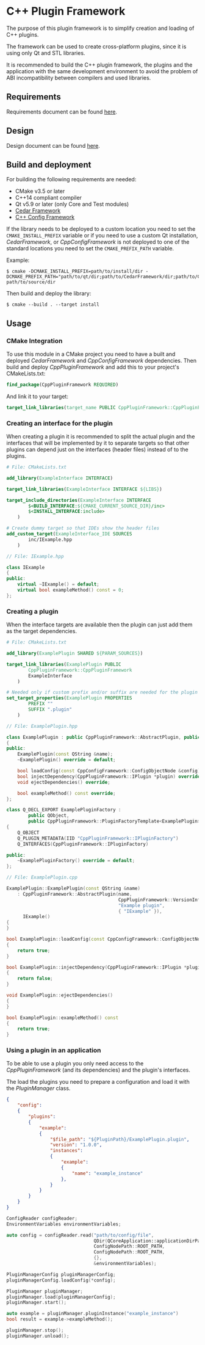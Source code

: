 # C++ Plugin Framework

The purpose of this plugin framework is to simplify creation and loading of C++ plugins.

The framework can be used to create cross-platform plugins, since it is using only Qt and STL libraries.

It is recommended to build the C++ plugin framework, the plugins and the application with the same development environment to avoid the problem of ABI incompatibility between compilers and used libraries.


## Requirements

Requirements document can be found [here](docs/Requirements.md).


## Design

Design document can be found [here](docs/Design.md).


## Build and deployment

For building the following requirements are needed:

* CMake v3.5 or later
* C++14 compliant compiler
* Qt v5.9 or later (only Core and Test modules)
* [Cedar Framework](https://github.com/djurodrljaca/CedarFramework)
* [C++ Config Framework](https://github.com/djurodrljaca/CppConfigFramework)

If the library needs to be deployed to a custom location you need to set the `CMAKE_INSTALL_PREFIX` variable or if you need to use a custom Qt installation, *CedarFramework*, or *CppConfigFramework*  is not deployed to one of the standard locations you need to set the `CMAKE_PREFIX_PATH` variable.

Example:

```
$ cmake -DCMAKE_INSTALL_PREFIX=path/to/install/dir -DCMAKE_PREFIX_PATH="path/to/qt/dir;path/to/CedarFramework/dir;path/to/CppConfigFramework/dir" path/to/source/dir
```

Then build and deploy the library:

```
$ cmake --build . --target install
```


## Usage

### CMake Integration

To use this module in a CMake project you need to have a built and deployed *CedarFramework* and *CppConfigFramework* dependencies. Then build and deploy *CppPluginFramework* and add this to your project's CMakeLists.txt:

```CMake
find_package(CppPluginFramework REQUIRED)
```

And link it to your target:

```CMake
target_link_libraries(target_name PUBLIC CppPluginFramework::CppPluginFramework)
```


### Creating an interface for the plugin

When creating a plugin it is recommended to split the actual plugin and the interfaces that will be implemented by it to separate targets so that other plugins can depend just on the interfaces (header files) instead of to the plugins.

```CMake
# File: CMakeLists.txt

add_library(ExampleInterface INTERFACE)

target_link_libraries(ExampleInterface INTERFACE ${LIBS})

target_include_directories(ExampleInterface INTERFACE
        $<BUILD_INTERFACE:${CMAKE_CURRENT_SOURCE_DIR}/inc>
        $<INSTALL_INTERFACE:include>
    )

# Create dummy target so that IDEs show the header files
add_custom_target(ExampleInterface_IDE SOURCES
        inc/IExample.hpp
    )
```

```C++
// File: IExample.hpp

class IExample
{
public:
    virtual ~IExample() = default;
    virtual bool exampleMethod() const = 0;
};
```


### Creating a plugin

When the interface targets are available then the plugin can just add them as the target dependencies.

```CMake
# File: CMakeLists.txt

add_library(ExamplePlugin SHARED ${PARAM_SOURCES})

target_link_libraries(ExamplePlugin PUBLIC
        CppPluginFramework::CppPluginFramework
        ExampleInterface
    )

# Needed only if custom prefix and/or suffix are needed for the plugin library
set_target_properties(ExamplePlugin PROPERTIES
        PREFIX ""
        SUFFIX ".plugin"
    )
```

```C++
// File: ExamplePlugin.hpp

class ExamplePlugin : public CppPluginFramework::AbstractPlugin, public IExample
{
public:
    ExamplePlugin(const QString &name);
    ~ExamplePlugin() override = default;

    bool loadConfig(const CppConfigFramework::ConfigObjectNode &config) override;
    bool injectDependency(CppPluginFramework::IPlugin *plugin) override;
    void ejectDependencies() override;

    bool exampleMethod() const override;
};

class Q_DECL_EXPORT ExamplePluginFactory :
        public QObject,
        public CppPluginFramework::PluginFactoryTemplate<ExamplePlugin>
{
    Q_OBJECT
    Q_PLUGIN_METADATA(IID "CppPluginFramework::IPluginFactory")
    Q_INTERFACES(CppPluginFramework::IPluginFactory)

public:
    ~ExamplePluginFactory() override = default;
};
```

```C++
// File: ExamplePlugin.cpp

ExamplePlugin::ExamplePlugin(const QString &name)
    : CppPluginFramework::AbstractPlugin(name,
                                         CppPluginFramework::VersionInfo(1, 0, 0),
                                         "Example plugin",
                                         { "IExample" }),
      IExample()
{
}

bool ExamplePlugin::loadConfig(const CppConfigFramework::ConfigObjectNode &config)
{
    return true;
}

bool ExamplePlugin::injectDependency(CppPluginFramework::IPlugin *plugin)
{
    return false;
}

void ExamplePlugin::ejectDependencies()
{
}

bool ExamplePlugin::exampleMethod() const
{
    return true;
}
```


### Using a plugin in an application

To be able to use a plugin you only need access to the *CppPluginFramework* (and its dependencies) and the plugin's interfaces.

The load the plugins you need to prepare a configuration and load it with the *PluginManager* class.

```json
{
    "config":
    {
        "plugins":
        {
            "example":
            {
                "$file_path": "${PluginPath}/ExamplePlugin.plugin",
                "version": "1.0.0",
                "instances":
                {
                    "example":
                    {
                        "name": "example_instance"
                    },
                }
            }
        }
    }
}
```

```C++
ConfigReader configReader;
EnvironmentVariables environmentVariables;

auto config = configReader.read("path/to/config/file",
                                QDir(QCoreApplication::applicationDirPath()),
                                ConfigNodePath::ROOT_PATH,
                                ConfigNodePath::ROOT_PATH,
                                {},
                                &environmentVariables);

PluginManagerConfig pluginManagerConfig;
pluginManagerConfig.loadConfig(*config);

PluginManager pluginManager;
pluginManager.load(pluginManagerConfig);
pluginManager.start();

auto example = pluginManager.pluginInstance("example_instance")
bool result = example->exampleMethod();

pluginManager.stop();
pluginManager.unload();
```
